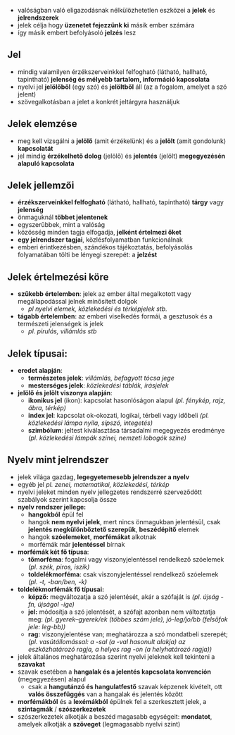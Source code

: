 - valóságban való eligazodásnak nélkülözhetetlen eszközei a **jelek** és **jelrendszerek**
- jelek célja hogy **üzenetet fejezzünk ki** másik ember számára
- így másik embert befolyásoló **jelzés** lesz
## Jel
- mindig valamilyen érzékszerveinkkel felfogható (látható, hallható, tapintható) **jelenség és mélyebb tartalom, információ kapcsolata**
- nyelvi jel **jelölőből** (egy szó) és **jelöltből** áll (az a fogalom, amelyet a szó jelent)
- szövegalkotásban a jelet a konkrét jeltárgyra használjuk
## Jelek elemzése
- meg kell vizsgálni a **jelölő** (amit érzékelünk) és a **jelölt** (amit gondolunk) **kapcsolatát**
- jel mindig **érzékelhető dolog** (jelölő) és **jelentés** (jelölt) **megegyezésén alapuló kapcsolata**
## Jelek jellemzői
- **érzékszerveinkkel felfogható** (látható, hallható, tapintható) **tárgy** vagy **jelenség**
- önmaguknál **többet jelentenek**
- egyszerűbbek, mint a valóság
- közösség minden tagja elfogadja, **jelként értelmezi őket**
- **egy jelrendszer tagjai**, közlésfolyamatban funkcionálnak
- emberi érintkezésben, szándékos tájékoztatás, befolyásolás folyamatában tölti be lényegi szerepét: a **jelzést**
## Jelek értelmezési köre
- **szűkebb értelemben**: jelek az ember által megalkotott vagy megállapodással jelnek minősített dolgok
	- *pl nyelvi elemek, közlekedési és térképjelek stb.*
- **tágabb értelemben**: az emberi viselkedés formái, a gesztusok és a természeti jelenségek is jelek
	- *pl. pirulás, villámlás stb*
## Jelek típusai:
- **eredet alapján**:
	- **természetes jelek**: *villámlás, befagyott tócsa jege*
	- **mesterséges jelek**: *közlekedési táblák, írásjelek*
- **jelölő és jelölt viszonya alapján**:
	- **ikonikus jel** (ikon): kapcsolat hasonlóságon alapul *(pl. fénykép, rajz, ábra, térkép)*
	- **index jel**: kapcsolat ok-okozati, logikai, térbeli vagy időbeli *(pl. közlekedési lámpa nyila, sípszó, integetés)*
	- **szimbólum**: jeltest kiválasztása társadalmi megegyezés eredménye *(pl. közlekedési lámpák színei, nemzeti lobogók színe)*
## Nyelv mint jelrendszer
- jelek világa gazdag, **legegyetemesebb jelrendszer a nyelv**
- egyéb jel *pl. zenei, matematikai, közlekedési, térkép*
- nyelvi jeleket minden nyelv jellegzetes rendszerré szerveződött szabályok szerint kapcsolja össze
- **nyelv rendszer jellege:**
	- **hangokból** épül fel
	- hangok **nem nyelvi jelek**, mert nincs önmagukban jelentésül, csak **jelentés megkülönböztető szerepük**, **beszédépítő** elemek
	- hangok **szóelemeket**, **morfémákat** alkotnak
	- morfémák már **jelentéssel** bírnak
- **morfémák két fő típusa**:
	- **tőmorféma**: fogalmi vagy viszonyjelentéssel rendelkező szóelemek *(pl. szék, piros, iszik)*
	- **toldelékmorféma**: csak viszonyjelentéssel rendelkező szóelemek *(pl. -t, -ban/ben, -k)*
- **toldelékmorfémák fő típusai:**
	- **képző:** megváltozatja a szó jelentését, akár a szófaját is *(pl. újság -fn, újságol -ige)*
	- **jel:** módosítja a szó jelentését, a szófajt azonban nem változtatja meg: *(pl. gyerek–gyerek/ek (többes szám jele), jó-leg/jo/bb (felsőfok jele: leg-bb))*
	- **rag:** viszonyjelentése van; meghatározza a szó mondatbeli szerepét; *(pl. vasútállomással: a -sal (a -val hasonult alakja) az eszközhatározó ragja, a helyes rag -on (a helyhatározó ragja))*
- jelek általános meghatározása szerint nyelvi jeleknek kell tekinteni a **szavakat**
- szavak esetében a **hangalak és a jelentés kapcsolata konvención** (megegyezésen) alapul
	- csak a **hangutánzó és hangulatfestő** szavak képzenek kivételt, ott **valós összefüggés** van a hangalak és jelentés között
- **morfémákból** és a **lexémákból** épülnek fel a szerkesztett jelek, a **szintagmák** / **szószerkezetek**
- szószerkezetek alkotják a beszéd magasabb egységeit: **mondatot**, amelyek alkotják a **szöveget** (legmagasabb nyelvi szint)